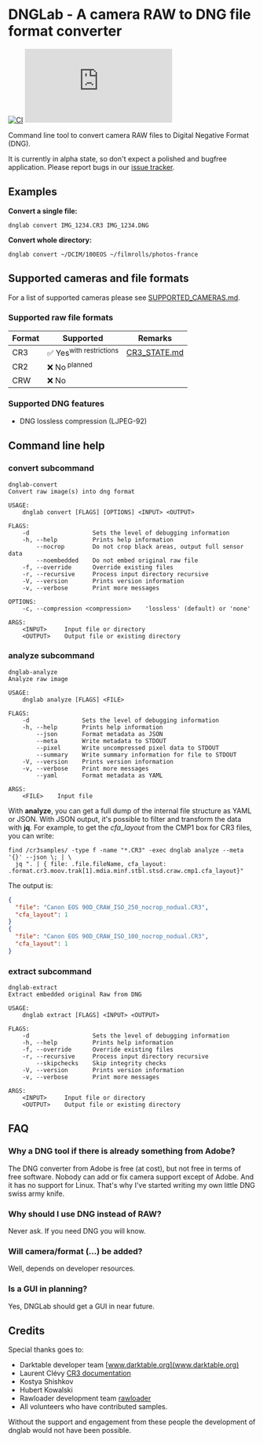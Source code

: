 # DNGLab - A camera RAW to DNG file format converter

[![CI](https://github.com/dnglab/dnglab/actions/workflows/ci.yaml/badge.svg)](https://github.com/dnglab/dnglab/actions/workflows/ci.yaml)
[![Matrix](https://img.shields.io/matrix/dnglab:matrix.org?server_fqdn=matrix.org)](https://app.element.io/#/room/#dnglab:matrix.org)

Command line tool to convert camera RAW files to Digital Negative Format (DNG).


 It is currently in alpha state, so don't expect a polished and bugfree application.
 Please report bugs in our [issue tracker](https://github.com/dnglab/dnglab/issues).

## Examples

**Convert a single file:**

    dnglab convert IMG_1234.CR3 IMG_1234.DNG

**Convert whole directory:**

    dnglab convert ~/DCIM/100EOS ~/filmrolls/photos-france


## Supported cameras and file formats

For a list of supported cameras please see [SUPPORTED_CAMERAS.md](SUPPORTED_CAMERAS.md).

### Supported raw file formats

| Format | Supported                         | Remarks                                |
|--------|-----------------------------------|----------------------------------------|
| CR3    | ✅ Yes<sup>with restrictions</sup> | [CR3_STATE.md](CR3_STATE.md)           |
| CR2    | ❌ No<sup> planned</sup>           |                                        |
| CRW    | ❌ No                              |                                        |


### Supported DNG features

 * DNG lossless compression (LJPEG-92)

## Command line help

### convert subcommand

````
dnglab-convert
Convert raw image(s) into dng format

USAGE:
    dnglab convert [FLAGS] [OPTIONS] <INPUT> <OUTPUT>

FLAGS:
    -d                  Sets the level of debugging information
    -h, --help          Prints help information
        --nocrop        Do not crop black areas, output full sensor data
        --noembedded    Do not embed original raw file
    -f, --override      Override existing files
    -r, --recursive     Process input directory recursive
    -V, --version       Prints version information
    -v, --verbose       Print more messages

OPTIONS:
    -c, --compression <compression>    'lossless' (default) or 'none'

ARGS:
    <INPUT>     Input file or directory
    <OUTPUT>    Output file or existing directory
````

### analyze subcommand

````
dnglab-analyze
Analyze raw image

USAGE:
    dnglab analyze [FLAGS] <FILE>

FLAGS:
    -d               Sets the level of debugging information
    -h, --help       Prints help information
        --json       Format metadata as JSON
        --meta       Write metadata to STDOUT
        --pixel      Write uncompressed pixel data to STDOUT
        --summary    Write summary information for file to STDOUT
    -V, --version    Prints version information
    -v, --verbose    Print more messages
        --yaml       Format metadata as YAML

ARGS:
    <FILE>    Input file
````

With **analyze**, you can get a full dump of the internal file structure
as YAML or JSON. With JSON output, it's possible to filter and transform
the data with **jq**.
For example, to get the *cfa_layout* from the CMP1 box for CR3 files, you can
write:

````
find /cr3samples/ -type f -name "*.CR3" -exec dnglab analyze --meta '{}' --json \; | \
  jq ". | { file: .file.fileName, cfa_layout: .format.cr3.moov.trak[1].mdia.minf.stbl.stsd.craw.cmp1.cfa_layout}"
````

The output is:

```json
{
  "file": "Canon EOS 90D_CRAW_ISO_250_nocrop_nodual.CR3",
  "cfa_layout": 1
}
{
  "file": "Canon EOS 90D_CRAW_ISO_100_nocrop_nodual.CR3",
  "cfa_layout": 1
}
```

### extract subcommand

````
dnglab-extract
Extract embedded original Raw from DNG

USAGE:
    dnglab extract [FLAGS] <INPUT> <OUTPUT>

FLAGS:
    -d                  Sets the level of debugging information
    -h, --help          Prints help information
    -f, --override      Override existing files
    -r, --recursive     Process input directory recursive
        --skipchecks    Skip integrity checks
    -V, --version       Prints version information
    -v, --verbose       Print more messages

ARGS:
    <INPUT>     Input file or directory
    <OUTPUT>    Output file or existing directory
````


## FAQ

### Why a DNG tool if there is already something from Adobe?
The DNG converter from Adobe is free (at cost), but not free in terms of free software. Nobody can add or fix camera support except of Adobe. And it has no support for Linux. That's why I've started writing my own little DNG swiss army knife.

### Why should I use DNG instead of RAW?
Never ask. If you need DNG you will know.


### Will camera/format (...) be added?
Well, depends on developer resources.

### Is a GUI in planning?
Yes, DNGLab should get a GUI in near future.

## Credits

Special thanks goes to:

 * Darktable developer team [www.darktable.org](www.darktable.org)
 * Laurent Clévy [CR3 documentation](https://github.com/lclevy/canon_cr3)
 * Kostya Shishkov
 * Hubert Kowalski
 * Rawloader development team [rawloader](https://github.com/pedrocr/rawloader)
 * All volunteers who have contributed samples.

Without the support and engagement from these people the development of
dnglab would not have been possible.
